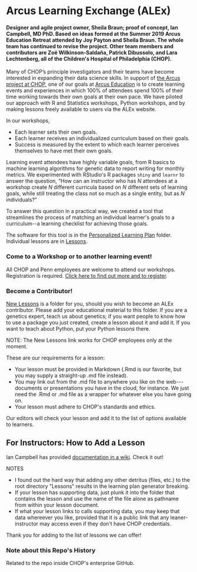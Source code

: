 # Arcus Learning Exchange (ALEx)

#### Designer and agile project owner, Sheila Braun; proof of concept, Ian Campbell, MD PhD. Based on ideas formed at the Summer 2019 Arcus Education Retreat attended by Joy Payton and Sheila Braun. The whole team has continued to revise the project. Other team members and contributors are Zoë Wilkinson-Saldaña, Patrick Dibussolo, and Lara Lechtenberg, all of the Children's Hospital of Philadelphia (CHOP).

Many of CHOP’s principle investigators and their teams have become interested in expanding their data science skills. In support of [the Arcus project at CHOP](https://arcus.reskubestage.research.chop.edu), one of our goals at [Arcus Education](https://education.arcus.chop.edu) is to create learning events and experiences in which 100% of attendees spend 100% of their time working towards their own goals at their own pace. We have piloted our approach with R and Statistics workshops, Python workshops, and by making lessons freely available to users via the ALEx website. 

In our workshops, 

* Each learner sets their own goals.    
* Each learner receives an individualized curriculum based on their goals.   
* Success is measured by the extent to which each learner perceives themselves to have met their own goals.

Learning event attendees have highly variable goals, from R basics to machine learning algorithms for genetic data to report writing for monthly metrics. We experimented with RStudio's R packages `shiny` and `learnr` to answer the question, “How can an instructor who has _N_ attendees at a workshop create _N_ different curricula based on _N_ different sets of learning goals, while still treating the class not so much as a single entity, but as _N_ individuals?” 

To answer this question in a practical way, we created a tool that streamlines the process of matching an individual learner's goals to a curriculum--a learning checklist for achieving those goals.

The software for this tool is in the [Personalized Learning Plan](https://github.research.chop.edu/braunsb/Arcus-Education-Lessons-and-Learning-Plan-Generator/tree/master/Personalized-Learning-Plan) folder. Individual lessons are in [Lessons](https://arcus/ALEx-Lessons). 

### Come to a Workshop or to another learning event!

All CHOP and Penn employees are welcome to attend our workshops. Registration is required. [Click here to find out more and to register](http://bit.ly/CHOP-ALEx-Registration). 

### Become a Contributor!

[New Lessons](https://github.research.chop.edu/braunsb/Arcus-Education-Lessons-and-Learning-Plan-Generator/tree/master/New-Lessons) is a folder for you, should you wish to become an ALEx contributor. Please add your educational material to this folder. If you are a genetics expert, teach us about genetics; if you want people to know how to use a package you just created, create a lesson about it and add it. If you want to teach about Python, put your Python lessons there.

NOTE: The New Lessons link works for CHOP employees only at the moment. 

These are our requirements for a lesson:

* Your lesson must be provided in Markdown (.Rmd is our favorite, but you may supply a straight-up .md file instead).
* You may link out from the .md file to anywhere you like on the web---documents or presentations you have in the cloud, for instance. We just need the .Rmd or .md file as a wrapper for whatever else you have going on. 
* Your lesson must adhere to CHOP's standards and ethics. 

Our editors will check your lesson and add it to the list of options available to learners. 

## For Instructors: How to Add a Lesson

Ian Campbell has provided [documentation in a wiki](https://github.com/ianmcampbell/Arcus-Modular-Education-Support-System/wiki). Check it out!

NOTES

* I found out the hard way that adding any other detritus (files, etc.) to the root directory "Lessons" results in the learning plan generator breaking.     
* If your lesson has supporting data, just plunk it into the folder that contains the lesson and use the name of the file alone as pathname from within your lesson document. 
* If what your lesson links to calls supporting data, you may keep that data whereever you like, provided that it is a public link that any leaner-instructor may access even if they don't have CHOP credentials. 

Thank you for adding to the list of lessons we can offer!

### Note about this Repo's History

Related to the repo inside CHOP's enterprise GitHub. 
